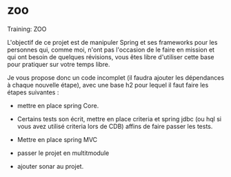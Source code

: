 # zoo
Training: ZOO

L'objectif de ce projet est de manipuler Spring et ses frameworks pour les personnes qui, comme moi, n'ont pas l'occasion de le faire en mission et qui ont besoin de quelques révisions, vous êtes libre d'utiliser cette base pour pratiquer sur votre temps libre.

Je vous propose donc un code incomplet (il faudra ajouter les dépendances à chaque nouvelle étape), avec une base h2 pour lequel il faut faire les étapes suivantes :

- mettre en place spring Core.

- Certains tests son écrit, mettre en place criteria et spring jdbc  (ou hql si vous avez utilisé criteria lors de CDB) affins de faire passer les tests.

- Mettre en place spring MVC

- passer le projet en multitmodule

- ajouter sonar au projet.
